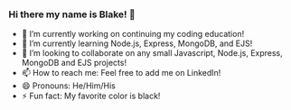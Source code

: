 ### Hi there my name is Blake! 👋 


- 🔭 I’m currently working on continuing my coding education!
- 🌱 I’m currently learning Node.js, Express, MongoDB, and EJS!
- 👯 I’m looking to collaborate on any small Javascript, Node.js, Express, MongoDB and EJS projects!
- 📫 How to reach me: Feel free to add me on LinkedIn!
- 😄 Pronouns: He/Him/His
- ⚡ Fun fact: My favorite color is black!

<!-- - 🤔 I’m looking for help with ... -->
<!-- - 💬 Ask me about ... -->
